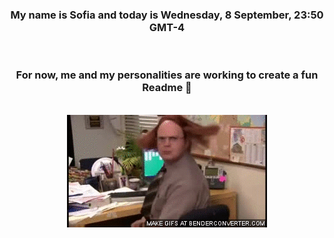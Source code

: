 


<div align="center">
<h3 >My name is Sofia and today is Wednesday, 8 September, 23:50 GMT-4</h3><br>
<h3 >For now, me and my personalities are working to create a fun Readme 👋
</h3><br>
<img src='img/dwight.gif' alt='working...'/>
</div>
